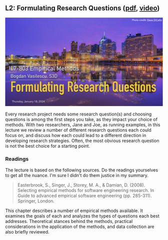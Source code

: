 ## L2: Formulating Research Questions ([pdf](../slides/02-rqs.pdf), [video](https://youtu.be/tvapW-H4R9A))

[![Lecture2-Research-Questions](../assets/images/02-rqs.jpg)](../slides/02-rqs.pdf)

Every research project needs some research question(s) and choosing questions is among the first steps you take, as they impact your choice of methods. With two researchers, Jane and Joe, as running examples, in this lecture we review a number of different research questions each could focus on, and discuss how each could lead to a different direction in developing research strategies. Often, the most obvious research question is not the best choice for a starting point.


### Readings

The lecture is based on the following sources. Do the readings yourselves to get all the nuance. I'm sure I didn't do them justice in my summary. 


> Easterbrook, S., Singer, J., Storey, M. A., & Damian, D. (2008). Selecting empirical methods for software engineering research. In Guide to advanced empirical software engineering (pp. 285-311). Springer, London.

This chapter describes a number of empirical methods available. It examines the goals of each and analyzes the types of questions each best addresses. Theoretical stances behind the methods, practical considerations in the application of the methods, and data collection are also briefly reviewed. 

